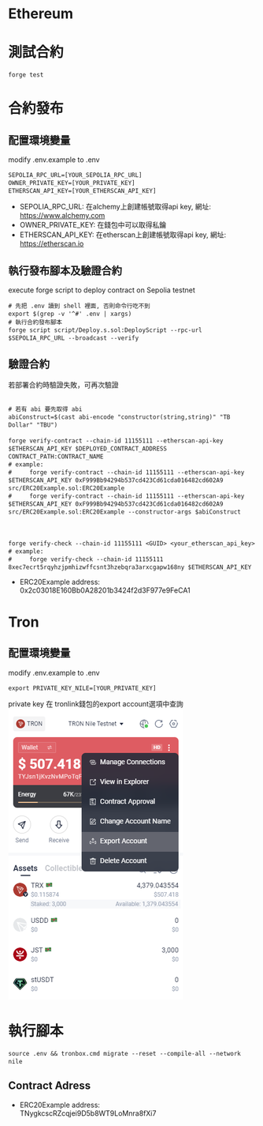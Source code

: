 # Ethereum

# 測試合約

``` shell
forge test
```

# 合約發布

## 配置環境變量

 modify .env.example to .env
```
SEPOLIA_RPC_URL=[YOUR_SEPOLIA_RPC_URL]
OWNER_PRIVATE_KEY=[YOUR_PRIVATE_KEY]
ETHERSCAN_API_KEY=[YOUR_ETHERSCAN_API_KEY]
```

* SEPOLIA_RPC_URL: 在alchemy上創建帳號取得api key, 網址: https://www.alchemy.com
* OWNER_PRIVATE_KEY: 在錢包中可以取得私鑰
* ETHERSCAN_API_KEY: 在etherscan上創建帳號取得api key, 網址: https://etherscan.io

## 執行發布腳本及驗證合約

execute forge script to deploy contract on Sepolia testnet
``` shell
# 先把 .env 讀到 shell 裡面, 否則命令行吃不到
export $(grep -v '^#' .env | xargs)
# 執行合約發布腳本
forge script script/Deploy.s.sol:DeployScript --rpc-url $SEPOLIA_RPC_URL --broadcast --verify
```

## 驗證合約

若部署合約時驗證失敗，可再次驗證
``` shell

# 若有 abi 要先取得 abi
abiConstruct=$(cast abi-encode "constructor(string,string)" "TB Dollar" "TBU")

forge verify-contract --chain-id 11155111 --etherscan-api-key $ETHERSCAN_API_KEY $DEPLOYED_CONTRACT_ADDRESS CONTRACT_PATH:CONTRACT_NAME
# example:
#     forge verify-contract --chain-id 11155111 --etherscan-api-key $ETHERSCAN_API_KEY 0xF999Bb94294b537cd423Cd61cda016482cd602A9 src/ERC20Example.sol:ERC20Example
#     forge verify-contract --chain-id 11155111 --etherscan-api-key $ETHERSCAN_API_KEY 0xF999Bb94294b537cd423Cd61cda016482cd602A9 src/ERC20Example.sol:ERC20Example --constructor-args $abiConstruct



forge verify-check --chain-id 11155111 <GUID> <your_etherscan_api_key>
# example:
#     forge verify-check --chain-id 11155111 8xec7ecrt5rqyhzjpmhizwffcsnt3hzebqra3arxcgapw168ny $ETHERSCAN_API_KEY
```

 * ERC20Example address:  0x2c03018E160Bb0A28201b3424f2d3F977e9FeCA1


# Tron

## 配置環境變量
modify .env.example to .env
```
export PRIVATE_KEY_NILE=[YOUR_PRIVATE_KEY]
```
private key 在 tronlink錢包的export account選項中查詢<br>
![tronlink-pk-location](./Tron-trc20/tronlink-pk-location.png)
# 執行腳本

```
source .env && tronbox.cmd migrate --reset --compile-all --network nile
```

## Contract Adress

* ERC20Example address:<br>
TNygkcscRZcqjei9D5b8WT9LoMnra8fXi7